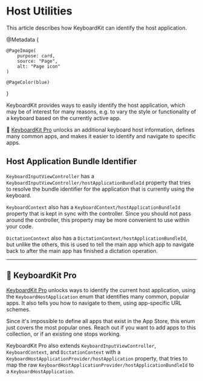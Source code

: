 # Host Utilities

This article describes how KeyboardKit can identify the host application.

@Metadata {

    @PageImage(
        purpose: card,
        source: "Page",
        alt: "Page icon"
    )

    @PageColor(blue)
}

KeyboardKit provides ways to easily identify the host application, which may be of interest for many reasons, e.g. to vary the style or functionality of a keyboard based on the currently active app.

👑 [KeyboardKit Pro][Pro] unlocks an additional keyboard host information, defines many common apps, and makes it easier to identify and navigate to specific apps.



## Host Application Bundle Identifier

``KeyboardInputViewController`` has a ``KeyboardInputViewController/hostApplicationBundleId`` property that tries to resolve the bundle identifier for the application that is currently using the keyboard.

``KeyboardContext`` also has a ``KeyboardContext/hostApplicationBundleId`` property that is kept in sync with the controller. Since you should not pass around the controller, this property may be more convenient to use within your code.

``DictationContext`` also has a ``DictationContext/hostApplicationBundleId``, but unlike the others, this is used to tell the main app which app to navigate back to after the main app has finished a dictation operation.


---


## 👑 KeyboardKit Pro

[KeyboardKit Pro][Pro] unlocks ways to identify the current host application, using the ``KeyboardHostApplication`` enum that identifies many common, popular apps. It also tells you how to navigate to them, using app-specific URL schemes. 

Since it's impossible to define all apps that exist in the App Store, this enum just covers the most popular ones. Reach out if you want to add apps to this collection, or if an existing one stops working.

KeyboardKit Pro also extends ``KeyboardInputViewController``, ``KeyboardContext``, and ``DictationContext`` with a ``KeyboardHostApplicationProvider/hostApplication`` property, that tries to map the raw ``KeyboardHostApplicationProvider/hostApplicationBundleId`` to a ``KeyboardHostApplication``.


[Pro]: https://github.com/KeyboardKit/KeyboardKitPro
